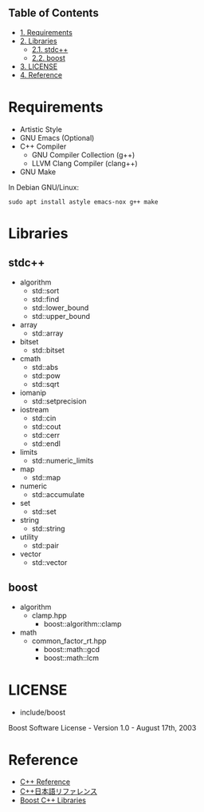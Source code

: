 <div id="table-of-contents">
<h2>Table of Contents</h2>
<div id="text-table-of-contents">
<ul>
<li><a href="#sec-1">1. Requirements</a></li>
<li><a href="#sec-2">2. Libraries</a>
<ul>
<li><a href="#sec-2-1">2.1. stdc++</a></li>
<li><a href="#sec-2-2">2.2. boost</a></li>
</ul>
</li>
<li><a href="#sec-3">3. LICENSE</a></li>
<li><a href="#sec-4">4. Reference</a></li>
</ul>
</div>
</div>


# Requirements<a id="sec-1" name="sec-1"></a>

-   Artistic Style
-   GNU Emacs (Optional)
-   C++ Compiler
    -   GNU Compiler Collection (g++)
    -   LLVM Clang Compiler (clang++)
-   GNU Make

In Debian GNU/Linux:

    sudo apt install astyle emacs-nox g++ make

# Libraries<a id="sec-2" name="sec-2"></a>

## stdc++<a id="sec-2-1" name="sec-2-1"></a>

-   algorithm
    -   std::sort
    -   std::find
    -   std::lower\_bound
    -   std::upper\_bound
-   array
    -   std::array
-   bitset
    -   std::bitset
-   cmath
    -   std::abs
    -   std::pow
    -   std::sqrt
-   iomanip
    -   std::setprecision
-   iostream
    -   std::cin
    -   std::cout
    -   std::cerr
    -   std::endl
-   limits
    -   std::numeric\_limits
-   map
    -   std::map
-   numeric
    -   std::accumulate
-   set
    -   std::set
-   string
    -   std::string
-   utility
    -   std::pair
-   vector
    -   std::vector

## boost<a id="sec-2-2" name="sec-2-2"></a>

-   algorithm
    -   clamp.hpp
        -   boost::algorithm::clamp
-   math
    -   common\_factor\_rt.hpp
        -   boost::math::gcd
        -   boost::math::lcm

# LICENSE<a id="sec-3" name="sec-3"></a>

-   include/boost

Boost Software License - Version 1.0 - August 17th, 2003

# Reference<a id="sec-4" name="sec-4"></a>

-   [C++ Reference](https://en.cppreference.com/)
-   [C++日本語リファレンス](https://cpprefjp.github.io/)
-   [Boost C++ Libraries](https://www.boost.org/)